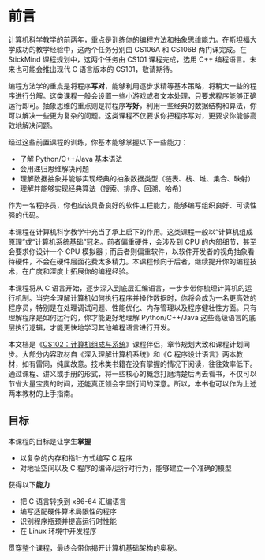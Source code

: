 # 前言

计算机科学教学的前两年，重点是训练你的编程方法和抽象思维能力。在斯坦福大学成功的教学经验中，这两个任务分别由 CS106A 和 CS106B 两门课完成。在 StickMind 课程规划中，这两个任务由 CS101 课程完成，选用 C++ 编程语言。未来也可能会推出现代 C 语言版本的 CS101，敬请期待。

编程方法学的重点是将程序**写对**，能够利用逐步求精等基本策略，将稍大一些的程序进行分解。这类课程一般会设置一些小游戏或者文本处理，只要求程序能够正确运行即可。抽象思维的重点则是将程序**写好**，利用一些经典的数据结构和算法，你可以解决一些更为复杂的问题。这类课程不仅要求你把程序写对，更要求你能够高效地解决问题。

经过这些前置课程的训练，你基本能够掌握以下一些能力：

- 了解 Python/C++/Java 基本语法
- 会用递归思维解决问题
- 理解数据抽象并能够实现经典的抽象数据类型（链表、栈、堆、集合、映射）
- 理解并能够实现经典算法（搜索、排序、回溯、哈希）

作为一名程序员，你也应该具备良好的软件工程能力，能够编写组织良好、可读性强的代码。

本课程在计算机科学教学中充当了承上启下的作用。这类课程一般以“计算机组成原理”或“计算机系统基础”冠名。前者偏重硬件，会涉及到 CPU 的内部细节，甚至会要求你设计一个 CPU 模拟器；而后者则偏重软件，以软件开发者的视角抽象看待硬件，不会在硬件层面花费太多精力。本课程倾向于后者，继续提升你的编程技术，在广度和深度上拓展你的编程经验。

本课程将从 C 语言开始，逐步深入到底层汇编语言，一步步带你梳理计算机的运行机制。当完全理解计算机如何执行程序并操作数据时，你将会成为一名更高效的程序员，特别是在处理调试问题、性能优化、内存管理以及程序健壮性方面。只有理解程序是如何运行的，你才能更好地理解 Python/C++/Java 这些高级语言的底层执行逻辑，才能更快地学习其他编程语言进行开发。

本文档是《[CS102：计算机组成与系统](https://cs102.stickmind.com/)》课程伴侣，章节规划大致和课程计划同步。大部分内容取材自《深入理解计算机系统》和《C 程序设计语言》两本教材，如有雷同，纯属故意。技术类书籍在没有掌握的情况下阅读，往往效率低下。通过课程、讲义或手册的形式，将一些核心的概念打磨清楚后再去看书，不仅可以节省大量宝贵的时间，还能真正领会字里行间的深意。所以，本书也可以作为上述两本教材的上手指南。

## 目标

本课程的目标是让学生**掌握**

- 以复杂的内存和指针方式编写 C 程序
- 对地址空间以及 C 程序的编译/运行时行为，能够建立一个准确的模型

获得以下**能力**

- 把 C 语言转换到 x86-64 汇编语言
- 编写适配硬件算术局限性的程序
- 识别程序瓶颈并提高运行时性能
- 在 Linux 环境中开发程序

贯穿整个课程，最终会带你揭开计算机基础架构的奥秘。

